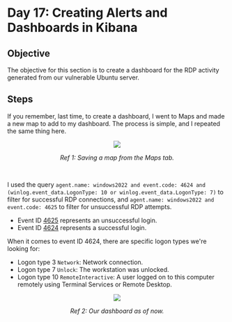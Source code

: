 # Day 17: Creating Alerts and Dashboards in Kibana
## Objective
The objective for this section is to create a dashboard for the RDP activity generated from our vulnerable Ubuntu server.

## Steps
If you remember, last time, to create a dashboard, I went to Maps and made a new map to add to my dashboard. The process is simple, and I repeated the same thing here.

<p align="center"><img src="https://i.imgur.com/5YVrtgN.png"></p>
<p align="center"><i>Ref 1: Saving a map from the Maps tab.</i></p>
<br>

I used the query `agent.name: windows2022 and event.code: 4624 and (winlog.event_data.LogonType: 10 or winlog.event_data.LogonType: 7)` to filter for successful RDP connections, and `agent.name: windows2022 and event.code: 4625` to filter for unsuccessful RDP attempts. 

- Event ID [4625](https://learn.microsoft.com/en-us/previous-versions/windows/it-pro/windows-10/security/threat-protection/auditing/event-4625) represents an unsuccessful login.
- Event ID [4624](https://learn.microsoft.com/en-us/previous-versions/windows/it-pro/windows-10/security/threat-protection/auditing/event-4624) represents a successful login.

When it comes to event ID 4624, there are specific logon types we're looking for:

- Logon type 3 `Network`: Network connection.
- Logon type 7 `Unlock`: The workstation was unlocked.
- Logon type 10 `RemoteInteractive`: A user logged on to this computer remotely using Terminal Services or Remote Desktop.

<p align="center"><img src="https://i.imgur.com/PwuDEWj.png"></p>
<p align="center"><i>Ref 2: Our dashboard as of now.</i></p>
<br>

